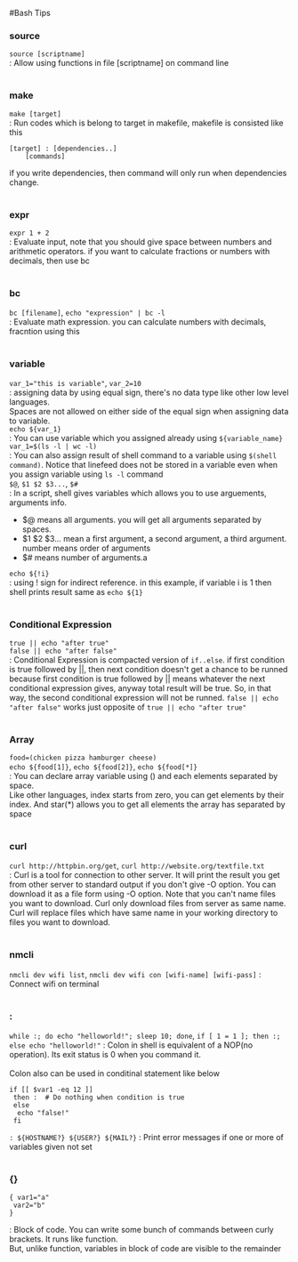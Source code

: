 #Bash Tips

### source
`source [scriptname]`<br>
 : Allow using functions in file [scriptname] on command line 
<br><br>

### make
`make [target]`<br>
 : Run codes which is belong to target in makefile,
makefile is consisted like this
``` 
[target] : [dependencies..]
	[commands]
```
if you write dependencies, then command will only run when dependencies change.
<br><br>

### expr
`expr 1 + 2`<br>
 : Evaluate input, note that you should give space between numbers and arithmetic operators.
if you want to calculate fractions or numbers with decimals, then use bc
<br><br>

### bc
`bc [filename]`, `echo "expression" | bc -l`<br>
 : Evaluate math expression. you can calculate numbers with decimals, fracntion using this
<br><br>

### variable
`var_1="this is variable"`, `var_2=10`<br>
 : assigning data by using equal sign, there's no data type like other low level languages.<br>
Spaces are not allowed on either side of the equal sign when assigning data to variable.<br>
`echo ${var_1}`<br>
 : You can use variable which you assigned already using `${variable_name}`<br>
`var_1=$(ls -l | wc -l)`<br>
 : You can also assign result of shell command to a variable using `$(shell command)`.
Notice that linefeed does not be stored in a variable even when you assign variable using `ls -l` command<br>
`$@`, `$1 $2 $3...`, `$#`<br>
 : In a script, shell gives variables which allows you to use arguements, arguments info.<br>
- $@ means all arguments. you will get all arguments separated by spaces.<br>
- $1 $2 $3... mean a first argument, a second argument, a third argument. number means order of arguments<br>
- $# means number of arguments.a <br>

`echo ${!i}`<br>
 : using ! sign for indirect reference. in this example, if variable i is 1 then shell prints result same as `echo ${1}`
<br><br>

### Conditional Expression
`true || echo "after true"`<br>
`false || echo "after false"`<br>
 : Conditional Expression is compacted version of `if..else`. if first condition is true followed by ||, then next condition doesn't get a chance to be runned
 because first condition is true followed by || means whatever the next conditional expression gives, anyway total result will be true. So, in that way, 
the second conditional expression will not be runned. `false || echo "after false"` works just opposite of `true || echo "after true"`
<br><br>

### Array
`food=(chicken pizza hamburger cheese)`<br>
`echo ${food[1]}`, `echo ${food[2]}`, `echo ${food[*]}`<br>
 : You can declare array variable using () and each elements separated by space.<br>
Like other languages, index starts from zero, you can get elements by their index. And star(*) allows you to get all elements the array has separated by space 
<br><br>

### curl
`curl http://httpbin.org/get`, `curl http://website.org/textfile.txt`<br>
 : Curl is a tool for connection to other server. It will print the result you get from other server to standard output if you don't give -O option. You can download it as a file form using -O option. Note that you can't name files you want to download. Curl only download files from server as same name. Curl will replace files which have same name in your working directory to files you want to download.
<br><br>

### nmcli
`nmcli dev wifi list`, `nmcli dev wifi con [wifi-name] [wifi-pass]`
 : Connect wifi on terminal
<br><br>

### :
` while :; do echo "helloworld!"; sleep 10; done `, `if [ 1 = 1 ]; then :; else echo "helloworld!"`
 : Colon in shell is equivalent of a NOP(no operation). Its exit status is 0 when you command it.<br>
<br>Colon also can be used in conditinal statement like below
```
if [[ $var1 -eq 12 ]] 
 then :  # Do nothing when condition is true 
 else 
  echo "false!"
 fi
```
`: ${HOSTNAME?} ${USER?} ${MAIL?}`
 : Print error messages if one or more of variables given not set
<br><br>

### {}
```
{ var1="a"
 var2="b"
}
```
: Block of code. You can write some bunch of commands between curly brackets. It runs like function.<Br>
But, unlike function, variables in block of code are visible to the remainder 
<br><br>
